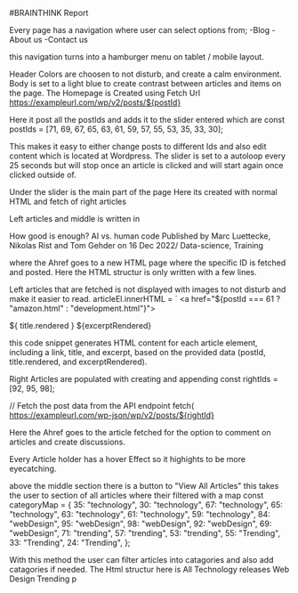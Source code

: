 

#BRAINTHINK Report

Every page has a navigation where user can select options from; -Blog -About us -Contact us

this navigation turns into a hamburger menu on tablet / mobile layout.

Header Colors are choosen to not disturb, and create a calm environment. Body is set to a light blue to create contrast between articles and items on the page.
The Homepage is Created using Fetch Url https://exampleurl.com/wp/v2/posts/${postId}

Here it post all the postIds and adds it to the slider entered which are const postIds = [71, 69, 67, 65, 63, 61, 59, 57, 55, 53, 35, 33, 30];

This makes it easy to either change posts to different Ids and also edit content which is located at Wordpress. The slider is set to a autoloop every 25 seconds but will stop once an article is clicked and will start again once clicked outside of.

Under the slider is the main part of the page Here its created with normal HTML and fetch of right articles

Left articles and middle is written in


How good is enough? AI vs. human code
                        Published by Marc Luettecke, Nikolas Rist and Tom Gehder                         on 16 Dec 2022/ Data-science, Training                       

                    
where the Ahref goes to a new HTML page where the specific ID is fetched and posted. Here the HTML structur is only written with a few lines.

        
      
Left articles that are fetched is not displayed with images to not disturb and make it easier to read. articleEl.innerHTML = ` <a href="${postId === 61 ? "amazon.html" : "development.html"}">

${ title.rendered }
${excerptRendered}

this code snippet generates HTML content for each article element, including a link, title, and excerpt, based on the provided data (postId, title.rendered, and excerptRendered).

Right Articles are populated with creating and appending const rightIds = [92, 95, 98];

// Fetch the post data from the API endpoint         fetch(           https://exampleurl.com/wp-json/wp/v2/posts/${rightId}

Here the Ahref goes to the article fetched for the option to comment on articles and create discussions.

Every Article holder has a hover Effect so it highights to be more eyecatching.

above the middle section there is a button to "View All Articles" this takes the user to section of all articles where their filtered with a map const categoryMap = { 35: "technology", 30: "technology", 67: "technology", 65: "technology", 63: "technology", 61: "technology", 59: "technology", 84: "webDesign", 95: "webDesign", 98: "webDesign", 92: "webDesign", 69: "webDesign", 71: "trending", 57: "trending", 53: "trending", 55: "Trending", 33: "Trending", 24: "Trending", };

With this method the user can filter articles into catagories and also add catagories if needed. The Html structur here is All Technology releases Web Design Trending p
